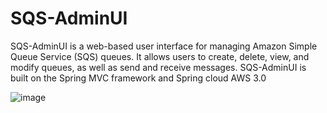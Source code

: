 # SQS-AdminUI
SQS-AdminUI is a web-based user interface for managing Amazon Simple Queue Service (SQS) queues. It allows users to create, delete, view, and modify queues, as well as send and receive messages. SQS-AdminUI is built on the Spring MVC framework and Spring cloud AWS 3.0


![image](https://github.com/Akilamaxi/SQS-AdminUI/assets/3676236/263c9463-70e9-415b-990e-060e2093ae0d)
